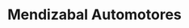 ---
title: "Mendizabal Automotores"
url: /san-fernando-del-valle-de-catamarca/mendizabal-automotores/
shop: Autohaus
---